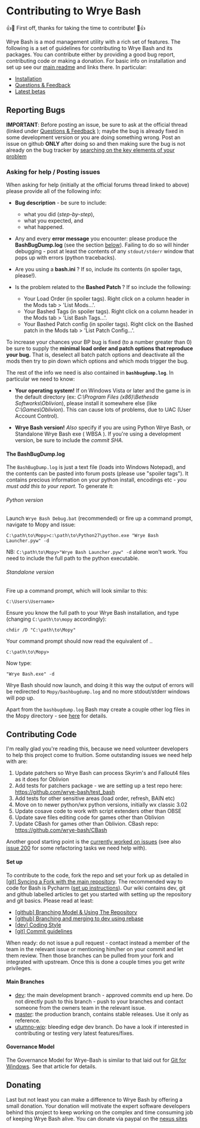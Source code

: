 # Contributing to Wrye Bash

:+1::tada: First off, thanks for taking the time to contribute! :tada::+1:

Wrye Bash is a mod management utility with a rich set of features. The following
is a set of guidelines for contributing to Wrye Bash and its packages.
You can contribute either by providing a good bug report, contributing code or
making a donation.
For basic info on installation and set up see our
[main readme](https://github.com/wrye-bash/wrye-bash) and links there.
In particular:

- [Installation](https://github.com/wrye-bash/wrye-bash#installation)
- [Questions & Feedback](https://github.com/wrye-bash/wrye-bash#questions--feedback-)
- [Latest betas](https://github.com/wrye-bash/wrye-bash#latest-betas)

## Reporting Bugs

**IMPORTANT**: Before posting an issue, be sure to ask at the official thread (linked
under [Questions & Feedback](https://github.com/wrye-bash/wrye-bash#questions--feedback-)
); maybe the bug is already fixed in some development version
or you are doing something wrong. Post an issue on github **ONLY** after doing so
and then making sure the bug is not already on the bug tracker by [searching on
the key elements of your problem](https://help.github.com/articles/searching-issues/)

### Asking for help / Posting issues

When asking for help (initially at the official forums thread linked to above)
please provide all of the following info:

* **Bug description** - be sure to include:
  * what you did (_step-by-step_),
  * what you expected, and
  * what happened.

* Any and every **error message** you encounter: please produce the
**BashBugDump.log** (see the section [below](#the-bashbugdumplog)). Failing to do so
will hinder debugging - post at least the contents of any `stdout/stderr` window
that pops up with errors (python tracebacks).

* Are you using a **bash.ini** ? If so, include its contents (in spoiler tags, please!).

* Is the problem related to the **Bashed Patch** ? If so include the following:
  * Your Load Order (in spoiler tags). Right click on a column header in the Mods tab > 'List Mods...'.
  * Your Bashed Tags (in spoiler tags). Right click on a column header in the Mods tab > 'List Bash Tags...'.
  * Your Bashed Patch config (in spoiler tags). Right click on the Bashed patch in the Mods tab > 'List Patch Config...'.

 To increase your chances your BP bug is fixed (to a number greater than 0) be
 sure to supply the **minimal load order and patch options that reproduce your
 bug.** That is, deselect all batch patch options and deactivate all the mods
 then try to pin down which options and which mods trigger the bug.

The rest of the info we need is also contained in **`bashbugdump.log`**. In
particular we need to know:

* **Your operating system!** If on Windows Vista or later and the game is in
the default directory (ex: *C:\Program Files (x86)\Bethesda Softworks\Oblivion*),
please install it somewhere else (like *C:\Games\Oblivion*). This can cause
lots of problems, due to UAC (User Account Control).

* **Wrye Bash version!** _Also_ specify if you are using Python Wrye Bash, or
Standalone Wrye Bash exe ( WBSA ). If you're using a development version, be
sure to include the *commit SHA*.

#### **The BashBugDump.log**

The `BashBugDump.log` is just a text file (loads into Windows Notepad), and the
contents can be pasted into forum posts (please use "spoiler tags"). It
contains precious information on your python install,
encodings etc - _you must add this to your report._ To generate it:

###### Python version

Launch `Wrye Bash Debug.bat` (recommended)  or fire up a command prompt, navigate to Mopy and issue:

    C:\path\to\Mopy>c:\path\to\Python27\python.exe "Wrye Bash Launcher.pyw" -d

NB: `C:\path\to\Mopy>"Wrye Bash Launcher.pyw" -d` alone won't work. You need to
include the full path to the python executable.

###### Standalone version

Fire up a command prompt, which will look similar to this:

    C:\Users\Username>

Ensure you know the full path to your Wrye Bash installation, and type
(changing `C:\path\to\mopy` accordingly):

    chdir /D "C:\path\to\Mopy"

Your command prompt should now read the equivalent of ..

    C:\path\to\Mopy>

Now type:

    "Wrye Bash.exe" -d

Wrye Bash should now launch, and doing it this way the output of errors will be
redirected to `Mopy/bashbugdump.log` and no more stdout/stderr windows will pop up.

Apart from the `bashbugdump.log` Bash may create a couple other log files in
the Mopy directory - see [here](https://github.com/wrye-bash/wrye-bash/wiki/[github]-Reporting-a-bug#bash-log-files)
for details.

## Contributing Code

I'm really glad you're reading this, because we need volunteer developers to
help this project come to fruition. Some outstanding issues we need help with
are:

1. Update patchers so Wrye Bash can process Skyrim's and Fallout4 files as it does for Oblivion
1. Add tests for patchers package - we are setting up a test repo here: https://github.com/wrye-bash/test_bash
1. Add tests for other sensitive areas (load order, refresh, BAIN etc)
1. Move on to newer python/wx python versions, initially wx classic 3.02
1. Update cosave code to work with script extenders other than OBSE
1. Update save files editing code for games other than Oblivion
1. Update CBash for games other than Oblivion. CBash repo: https://github.com/wrye-bash/CBash

Another good starting point is the
[currently worked on issues](https://github.com/wrye-bash/wrye-bash/issues?utf8=%E2%9C%93&q=sort%3Aupdated-desc%20is%3Aopen)
(see also [issue 200](https://github.com/wrye-bash/wrye-bash/issues/200) for
some refactoring tasks we need help with).

#### Set up

To contribute to the code, fork the repo and set your fork up as detailed in
[[git] Syncing a Fork with the main repository](https://github.com/wrye-bash/wrye-bash/wiki/%5Bgit%5D-Syncing-a-Fork-with-the-main-repository).
The recommended way to code for Bash is Pycharm
([set up instructions](https://github.com/wrye-bash/wrye-bash/wiki/%5Bdev%5D-Set-up-Pycharm-for-wrye-bash)).
Our wiki contains dev, git and github labelled articles to get you started with
setting up the repository and git basics. Please read at least:

* [[github] Branching Model & Using The Repository](https://github.com/wrye-bash/wrye-bash/wiki/%5Bgithub%5D-Branching-Model-&-Using-The-Repository)
* [[github] Branching and merging to dev using rebase](https://github.com/wrye-bash/wrye-bash/wiki/%5Bgithub%5D-Branching-and-merging-to-dev-using-rebase)
* [[dev] Coding Style](https://github.com/wrye-bash/wrye-bash/wiki/%5Bdev%5D-Coding-Style)
* [[git] Commit guidelines](https://github.com/wrye-bash/wrye-bash/wiki/%5Bgit%5D-Commit-guidelines)

When ready: do not issue a pull request - contact instead a member of the team
in the relevant issue or mentioning him/her on your commit and let them review.
Then those branches can be pulled from your fork and integrated with upstream.
Once this is done a couple times you get *write* privileges.

#### Main Branches

* [dev](https://github.com/wrye-bash/wrye-bash/tree/dev): the main development
branch - approved commits end up here. Do not directly push to this branch -
push to your branches and contact someone from the owners team in the relevant
issue.
* [master](https://github.com/wrye-bash/wrye-bash/tree/master): the production
branch, contains stable releases. Use it only as reference.
* [utumno-wip](https://github.com/wrye-bash/wrye-bash/tree/utumno-wip):
bleeding edge dev branch. Do have a look if interested in contributing or
testing very latest features/fixes.

#### Governance Model

The Governance Model for Wrye-Bash is similar to that laid out for
[Git for Windows](https://git-for-windows.github.io/governance-model.html).
See that article for details.

## Donating

Last but not least you can make a difference to Wrye Bash by offering a small donation.
Your donation will motivate the expert software developers behind this project to keep
working on the complex and time consuming job of keeping Wrye Bash alive. You can
donate via paypal on the
[nexus sites](http://www.nexusmods.com/skyrimspecialedition/users/donate/?mode=straight&id=482689)
